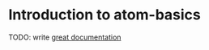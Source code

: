 # Introduction to atom-basics

TODO: write [great documentation](http://jacobian.org/writing/what-to-write/)
